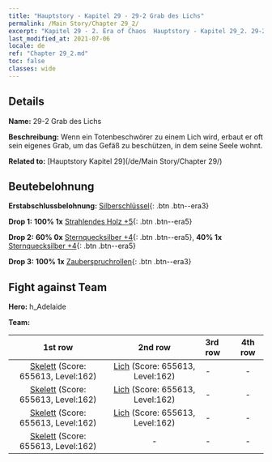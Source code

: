 ```yaml
---
title: "Hauptstory - Kapitel 29 - 29-2 Grab des Lichs"
permalink: /Main Story/Chapter 29_2/
excerpt: "Kapitel 29 - 2. Era of Chaos  Hauptstory - Kapitel 29_2. 29-2 Grab des Lichs"
last_modified_at: 2021-07-06
locale: de
ref: "Chapter 29_2.md"
toc: false
classes: wide
---
```


## Details

 **Name:** 29-2 Grab des Lichs

 **Beschreibung:** Wenn ein Totenbeschwörer zu einem Lich wird, erbaut er oft sein eigenes Grab, um das Gefäß zu beschützen, in dem seine Seele wohnt.

 **Related to:** [Hauptstory Kapitel 29](/de/Main Story/Chapter 29/)

## Beutebelohnung

 **Erstabschlussbelohnung:** [Silberschlüssel](/ItemsDE/con_693/){: .btn .btn--era3}

 **Drop 1:** **100% 1x** [Strahlendes Holz +5](/ItemsDE/mat_97/){: .btn .btn--era5}

 **Drop 2:** **60% 0x** [Sternquecksilber +4](/ItemsDE/mat_91/){: .btn .btn--era5}, **40% 1x** [Sternquecksilber +4](/ItemsDE/mat_91/){: .btn .btn--era5}

 **Drop 3:** **100% 1x** [Zauberspruchrollen](/ItemsDE/con_694/){: .btn .btn--era3}


## Fight against Team
 **Hero:** h_Adelaide

 **Team:**


  | 1st row | 2nd row | 3rd row | 4th row |
  |:----:|:----:|:----|:----:|
  | [Skelett](/de/units/Skeleton/) (Score: 655613, Level:162)  | [Lich](/de/units/Lich/) (Score: 655613, Level:162)  | - | - |
  | [Skelett](/de/units/Skeleton/) (Score: 655613, Level:162)  | [Lich](/de/units/Lich/) (Score: 655613, Level:162)  | - | - |
  | [Skelett](/de/units/Skeleton/) (Score: 655613, Level:162)  | [Lich](/de/units/Lich/) (Score: 655613, Level:162)  | - | - |
  | [Skelett](/de/units/Skeleton/) (Score: 655613, Level:162)  | - | - | - |


